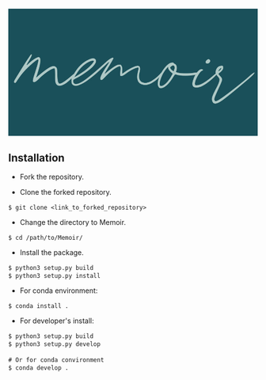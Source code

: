 ![](./images/Logo.jpg)

## Installation

* Fork the repository.

* Clone the forked repository.
```
$ git clone <link_to_forked_repository>
```

* Change the directory to Memoir.
```
$ cd /path/to/Memoir/
```

* Install the package.
```
$ python3 setup.py build
$ python3 setup.py install
````
* For conda environment:
```
$ conda install .
```
* For developer's install:
```
$ python3 setup.py build
$ python3 setup.py develop

# Or for conda convironment
$ conda develop .
```